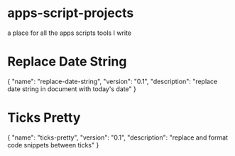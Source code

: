 # apps-script-projects
a place for all the apps scripts tools I write

# Replace Date String
{
  "name": "replace-date-string",
  "version": "0.1",
  "description": "replace date string in document with today's date"
}

# Ticks Pretty
{
  "name": "ticks-pretty",
  "version": "0.1",
  "description": "replace and format code snippets between ticks"
}
